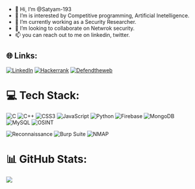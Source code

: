 - 👋 Hi, I’m @Satyam-193
- 👀 I’m is interested by Competitive programming, Artificial Inetelligence.
- 🌱 I’m currently working as a Security Researcher.
- 💞️ I’m looking to collaborate on Netwrok security.
- 📫 you can reach out to me on linkedin, twitter.

## 🌐 Links:

[![LinkedIn](https://img.shields.io/badge/LinkedIn-Contact%20Me-blue)](https://www.linkedin.com/in/satyam-pathak-a482481bb/)
[![Hackerrank](https://img.shields.io/badge/Hackerrank-grey)](https://www.hackerrank.com/users/satyampathak7291)
[![Defendtheweb](https://img.shields.io/badge/DefendtheWeb-blue)](https://www.defendtheweb.net/)


# 💻 Tech Stack:

![C](https://img.shields.io/badge/C-blue) ![C++](https://img.shields.io/badge/C++-grey) ![CSS3](https://img.shields.io/badge/CSS3-blue) ![JavaScript](https://img.shields.io/badge/JAVASCRIPT-white) ![Python](https://img.shields.io/badge/PYTHON-blue) 
![Firebase](https://img.shields.io/badge/FIREBASE-orange)  ![MongoDB](https://img.shields.io/badge/MongoDB-green) ![MySQL](https://img.shields.io/badge/MYSQL-white)
![OSINT](https://img.shields.io/badge/OSINT-blue)

![Reconnaissance](https://img.shields.io/badge/INFORMATION%20GATHERING-red)
![Burp Suite](https://img.shields.io/badge/Burp%20Suite-blue)
![NMAP](https://img.shields.io/badge/NMAP-blue)

# 📊 GitHub Stats:

![](https://github-readme-stats.vercel.app/api?username=Satyam-193&theme=dark&hide_border=false&include_all_commits=false&count_private=false)<br/>
